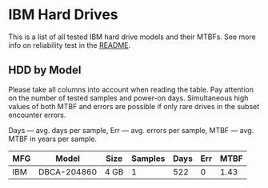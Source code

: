 IBM Hard Drives
===============

This is a list of all tested IBM hard drive models and their MTBFs. See more
info on reliability test in the [README](https://github.com/bsdhw/SMART).

HDD by Model
------------

Please take all columns into account when reading the table. Pay attention on the
number of tested samples and power-on days. Simultaneous high values of both MTBF
and errors are possible if only rare drives in the subset encounter errors.

Days   — avg. days per sample,
Err    — avg. errors per sample,
MTBF   — avg. MTBF in years per sample.

| MFG       | Model              | Size   | Samples | Days  | Err   | MTBF   |
|-----------|--------------------|--------|---------|-------|-------|--------|
| IBM       | DBCA-204860        | 4 GB   | 1       | 522   | 0     | 1.43   |
